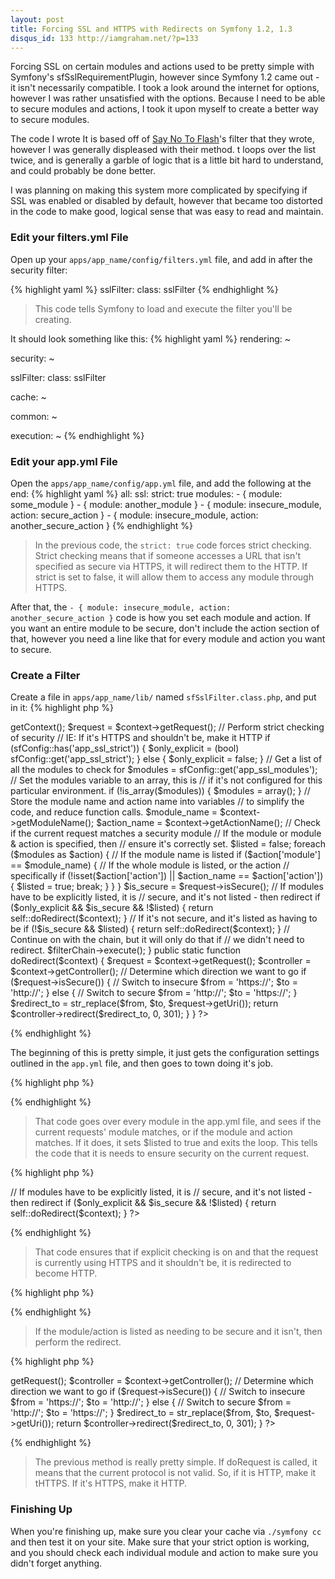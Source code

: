 ```yaml
---
layout: post
title: Forcing SSL and HTTPS with Redirects on Symfony 1.2, 1.3
disqus_id: 133 http://iamgraham.net/?p=133
---
```

Forcing SSL on certain modules and actions used to be pretty simple with
Symfony's sfSslRequirementPlugin, however since Symfony 1.2 came out - it
isn't necessarily compatible. I took a look around the internet for options,
however I was rather unsatisfied with the options. Because I need to be able
to secure modules and actions, I took it upon myself to create a better way
to secure modules.

The code I wrote It is based off of
[Say No To Flash](http://www.saynotoflash.com/archives/symfony-1-2-redirect-specific-modules-and-actions-to-https-ssl/)'s
filter that they wrote, however I was generally displeased with their method.
t loops over the list twice, and is generally a garble of logic that is a
little bit hard to understand, and could probably be done better.

I was planning on making this system more complicated by specifying if SSL was
enabled or disabled by default, however that became too distorted in the code
to make good, logical sense that was easy to read and maintain.

### Edit your filters.yml File
Open up your `apps/app_name/config/filters.yml` file, and add in after the security filter:

{% highlight yaml %}
sslFilter:
  class: sslFilter
{% endhighlight %}
> This code tells Symfony to load and execute the filter you'll be creating.

It should look something like this:
{% highlight yaml %}
rendering: ~

security:  ~

sslFilter:
  class: sslFilter

cache:     ~

common:    ~

execution: ~
{% endhighlight %}


### Edit your app.yml File
Open the `apps/app_name/config/app.yml` file, and add the following at the end:
{% highlight yaml %}
all:
  ssl:
    strict: true
    modules:
      - { module: some_module }
      - { module: another_module }
      - { module: insecure_module, action: secure_action }
      - { module: insecure_module, action: another_secure_action }
{% endhighlight %}
> In the previous code, the `strict: true` code forces strict checking. Strict
checking means that if someone accesses a URL that isn't specified as secure via
HTTPS, it will redirect them to the HTTP. If strict is set to false, it will allow
them to access any module through HTTPS.

After that, the `- { module: insecure_module, action: another_secure_action }`
code is how you set each module and action. If you want an entire module to be
secure, don't include the action section of that, however you need a line like
that for every module and action you want to secure.

### Create a Filter
Create a file in `apps/app_name/lib/` named `sfSslFilter.class.php`, and put in
it:
{% highlight php %}
<?php
/**
 * @author Graham Christensen
 *          graham@grahamc.com
 */
class sslFilter extends sfFilter {
    public function execute ($filterChain) {
        $context = $this->getContext();
        $request = $context->getRequest();

        // Perform strict checking of security
        // IE: If it's HTTPS and shouldn't be, make it HTTP
        if (sfConfig::has('app_ssl_strict')) {
            $only_explicit = (bool)
                             sfConfig::get('app_ssl_strict');
        } else {
            $only_explicit = false;
        }

        // Get a list of all the modules to check for
        $modules = sfConfig::get('app_ssl_modules');

        // Set the modules variable to an array, this is
        // if it's not configured for this particular environment.
        if (!is_array($modules)) {
            $modules = array();
        }

        // Store the module name and action name into variables
        // to simplify the code, and reduce function calls.
        $module_name = $context->getModuleName();
        $action_name = $context->getActionName();

        // Check if the current request matches a security module
        // If the module or module & action is specified, then
        // ensure it's correctly set.
        $listed = false;
        foreach ($modules as $action) {
            // If the module name is listed
            if ($action['module'] == $module_name) {
                // If the whole module is listed, or the action
                // specifically
                if (!isset($action['action'])
                    || $action_name == $action['action']) {
                    $listed = true;
                    break;
                }
            }
        }

        $is_secure = $request->isSecure();

        // If modules have to be explicitly listed, it is
        // secure, and it's not listed - then redirect
        if ($only_explicit && $is_secure && !$listed) {
            return self::doRedirect($context);
        }

        // If it's not secure, and it's listed as having to be
        if (!$is_secure && $listed) {
            return self::doRedirect($context);
        }

        // Continue on with the chain, but it will only do that if
        // we didn't need to redirect.
        $filterChain->execute();
    }

    public static function doRedirect($context) {
        $request = $context->getRequest();
        $controller = $context->getController();

        // Determine which direction we want to go
        if ($request->isSecure()) {
            // Switch to insecure
            $from = 'https://';
            $to   = 'http://';
        } else {
            // Switch to secure
            $from = 'http://';
            $to   = 'https://';
        }

        $redirect_to = str_replace($from, $to, $request->getUri());
        return $controller->redirect($redirect_to, 0, 301);
    }
}
?>
{% endhighlight %}

The beginning of this is pretty simple, it just gets the configuration settings
outlined in the `app.yml` file, and then goes to town doing it's job.

{% highlight php %}
<?
// Check if the current request matches a security module
// If the module or module & action is specified, then
// ensure it's correctly set.
$listed = false;
foreach ($modules as $action) {
    // If the module name is listed
    if ($action['module'] == $module_name) {
        // If the whole module is listed, or the action
        // specifically
        if (!isset($action['action'])
            || $action_name == $action['action']) {
            $listed = true;
            break;
        }
    }
}
?>
{% endhighlight %}

> That code goes over every module in the app.yml file, and sees if the current
> requests' module matches, or if the module and action matches. If it does, it
> sets $listed to true and exits the loop. This tells the code that it is needs
> to ensure security on the current request.

{% highlight php %}
<?php>
// If modules have to be explicitly listed, it is
// secure, and it's not listed - then redirect
if ($only_explicit && $is_secure && !$listed) {
    return self::doRedirect($context);
}
?>
{% endhighlight %}
> That code ensures that if explicit checking is on and that the request is
> currently using HTTPS and it shouldn't be, it is redirected to become HTTP.

{% highlight php %}
<?php
// If it's not secure, and it's listed as having to be
if (!$is_secure && $listed) {
    return self::doRedirect($context);
}
?>
{% endhighlight %}
> If the module/action is listed as needing to be secure and it isn't, then
> perform the redirect.

{% highlight php %}
<?php
public static function doRedirect($context) {
    $request = $context->getRequest();
    $controller = $context->getController();

    // Determine which direction we want to go
    if ($request->isSecure()) {
        // Switch to insecure
        $from = 'https://';
        $to   = 'http://';
    } else {
        // Switch to secure
        $from = 'http://';
        $to   = 'https://';
    }

    $redirect_to = str_replace($from, $to, $request->getUri());
    return $controller->redirect($redirect_to, 0, 301);
}
?>
{% endhighlight %}
> The previous method is really pretty simple. If doRequest is called, it
> means that the current protocol is not valid. So, if it is HTTP, make it
> tHTTPS. If it's HTTPS, make it HTTP.

### Finishing Up
When you're finishing up, make sure you clear your cache via `./symfony cc` and
then test it on your site. Make sure that your strict option is working, and
you should check each individual module and action to make sure you didn't
forget anything.
